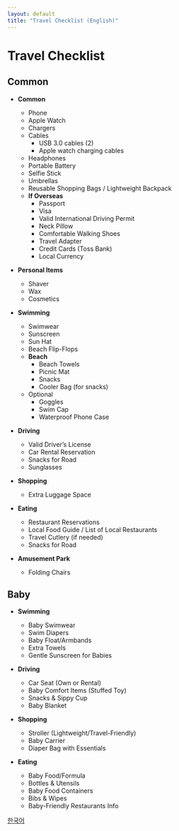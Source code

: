 ```yaml
---
layout: default
title: "Travel Checklist (English)"
---
```


# Travel Checklist

## Common

- **Common**
  - Phone
  - Apple Watch
  - Chargers
  - Cables
    - USB 3.0 cables (2)
    - Apple watch charging cables
  - Headphones
  - Portable Battery
  - Selfie Stick
  - Umbrellas
  - Reusable Shopping Bags / Lightweight Backpack
  - **If Overseas**
    - Passport
    - Visa
    - Valid International Driving Permit
    - Neck Pillow
    - Comfortable Walking Shoes
    - Travel Adapter
    - Credit Cards (Toss Bank)
    - Local Currency

- **Personal Items**
  - Shaver
  - Wax
  - Cosmetics

- **Swimming**
  - Swimwear
  - Sunscreen
  - Sun Hat
  - Beach Flip-Flops
  - **Beach**
    - Beach Towels
    - Picnic Mat
    - Snacks
    - Cooler Bag (for snacks)
  - Optional
    - Goggles
    - Swim Cap
    - Waterproof Phone Case

- **Driving**
  - Valid Driver’s License
  - Car Rental Reservation
  - Snacks for Road
  - Sunglasses

- **Shopping**
  - Extra Luggage Space

- **Eating**
  - Restaurant Reservations
  - Local Food Guide / List of Local Restaurants
  - Travel Cutlery (if needed)
  - Snacks for Road

- **Amusement Park**
  - Folding Chairs

## Baby

- **Swimming**
  - Baby Swimwear
  - Swim Diapers
  - Baby Float/Armbands
  - Extra Towels
  - Gentle Sunscreen for Babies

- **Driving**
  - Car Seat (Own or Rental)
  - Baby Comfort Items (Stuffed Toy)
  - Snacks & Sippy Cup
  - Baby Blanket

- **Shopping**
  - Stroller (Lightweight/Travel-Friendly)
  - Baby Carrier
  - Diaper Bag with Essentials

- **Eating**
  - Baby Food/Formula
  - Bottles & Utensils
  - Baby Food Containers
  - Bibs & Wipes
  - Baby-Friendly Restaurants Info

[한국어](/ko/travel-checklist)
